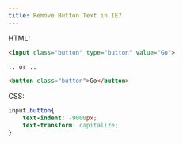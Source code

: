 ```yaml
---
title: Remove Button Text in IE7
---
```


HTML:
```html
<input class="button" type="button" value="Go">

.. or ..

<button class="button">Go</button>
```
CSS:
```css
input.button{
	text-indent: -9000px;
	text-transform: capitalize;
}
```